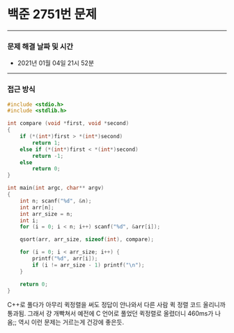 
# 백준 2751번 문제

---

### 문제 해결 날짜 및 시간

- 2021년 01월 04일 21시 52분

---

### 접근 방식
```c
#include <stdio.h>
#include <stdlib.h>

int compare (void *first, void *second)
{
    if (*(int*)first > *(int*)second)
        return 1;
    else if (*(int*)first < *(int*)second)
        return -1;
    else 
        return 0;
}

int main(int argc, char** argv)
{
    int n; scanf("%d", &n);
    int arr[n];
    int arr_size = n;
    int i;
    for (i = 0; i < n; i++) scanf("%d", &arr[i]);

    qsort(arr, arr_size, sizeof(int), compare);

    for (i = 0; i < arr_size; i++) {
        printf("%d", arr[i]);
        if (i != arr_size - 1) printf("\n");    
    }

    return 0;
}

```
C++로 풀다가 아무리 퀵정렬을 써도 정답이 안나와서 다른 사람 퀵 정렬 코드 올리니까 통과됨.
그래서 걍 개빡쳐서 예전에 C 언어로 풀었던 퀵정렬로 올렸더니 460ms가 나옴;;
역시 이런 문제는 거르는게 건강에 좋은듯.




